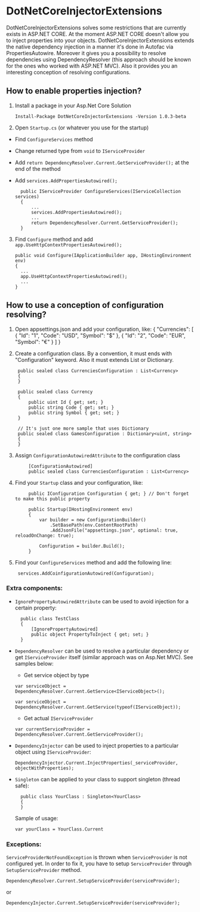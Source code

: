 # DotNetCoreInjectorExtensions

DotNetCoreInjectorExtensions solves some restrictions that are currently exists in ASP.NET CORE. At the moment ASP.NET CORE doesn't allow you to inject properties into your objects. DotNetCoreInjectorExtensions  extends the native dependency injection in a manner it's done in Autofac via PropertiesAutowire. Moreover it gives you a possibility to resolve dependencies using DependencyResolver (this approach should be known for the ones who worked with ASP.NET MVC). Also it provides you an interesting conception of resolving configurations.


## How to enable properties injection?

1. Install a package in your Asp.Net Core Solution

	`Install-Package DotNetCoreInjectorExtensions -Version 1.0.3-beta`

2. Open `Startup.cs` (or whatever you use for the startup)
* Find `ConfigureServices` method
* Change returned type from `void` to `IServiceProvider`
* Add `return DependencyResolver.Current.GetServiceProvider();` at the end of the method
* Add `services.AddPropertiesAutowired();`

		public IServiceProvider ConfigureServices(IServiceCollection services)
		{
			...
			services.AddPropertiesAutowired();
			...
			return DependencyResolver.Current.GetServiceProvider();
		}

3.  Find `Configure` method and add `app.UseHttpContextPropertiesAutowired();`

		public void Configure(IApplicationBuilder app, IHostingEnvironment env)
		{
		  ...
		  app.UseHttpContextPropertiesAutowired();
		  ...
		}

## How to use a conception of configuration resolving?
1. Open appsettings.json and add your configuration, like:
		{
		  "Currencies": [
		    {
		      "Id": "1",
		      "Code": "USD",
		      "Symbol": "$"
		    },
		    {
		      "Id": "2",
		      "Code": "EUR",
		      "Symbol": "€"
		    }
		  ]
		}

2. Create a configuration class. By a convention, it must ends with "Configuration" keyword. Also it must extends List or Dictionary.
	
		public sealed class CurrenciesConfiguration : List<Currency>
		{
		}

		public sealed class Currency
		{
			public uint Id { get; set; }
			public string Code { get; set; }
			public string Symbol { get; set; }
		}
		
		// It's just one more sample that uses Dictionary
		public sealed class GamesConfiguration : Dictionary<uint, string>
		{
		}
		
3. Assign `ConfigurationAutowiredAttribute` to the configuration class

			[ConfigurationAutowired]
			public sealed class CurrenciesConfiguration : List<Currency>
			
4. Find your `Startup` class and your configuration, like:

			public IConfiguration Configuration { get; } // Don't forget to make this public property
			
			public Startup(IHostingEnvironment env)
			{
				var builder = new ConfigurationBuilder()
					.SetBasePath(env.ContentRootPath)
					.AddJsonFile("appsettings.json", optional: true, reloadOnChange: true);

				Configuration = builder.Build();
			}
			
5. Find your `ConfigureServices` method and add the following line:

		services.AddCoinfigurationAutowired(Configuration);
		
### Extra components:

* `IgnorePropertyAutowiredAttribute` can be used to avoid injection for a certain property:

		public class TestClass
		{
			[IgnorePropertyAutowired]
			public object PropertyToInject { get; set; }
		}

* `DependencyResolver` can be used to resolve a particular dependency or get `IServiceProvider` itself (similar approach was on Asp.Net MVC). See samples below:

	* Get service object by type

	`var serviceObject = DependencyResolver.Current.GetService<IServiceObject>();`

	`var serviceObject = DependencyResolver.Current.GetService(typeof(IServiceObject));`

	* Get actual `IServiceProvider`

	`var currentServiceProvider = DependencyResolver.Current.GetServiceProvider();`

* `DependencyInjector` can be used to inject properties to a particular object using `IServiceProvider`:

	`DependencyInjector.Current.InjectProperties(_serviceProvider, objectWithProperties);`
	
* `Singleton` can be applied to your class to support singleton (thread safe):

		public class YourClass : Singleton<YourClass>
		{
		}
		
	Sample of usage:
	
	`var yourClass = YourClass.Current`
	
### Exceptions:		
`ServiceProviderNotFoundException` is thrown when `ServiceProvider` is not configured yet. In order to fix it, you have to setup `ServiceProvider` through `SetupServiceProvider` method.

`DependencyResolver.Current.SetupServiceProvider(serviceProvider);`

or

`DependencyInjector.Current.SetupServiceProvider(serviceProvider);`
